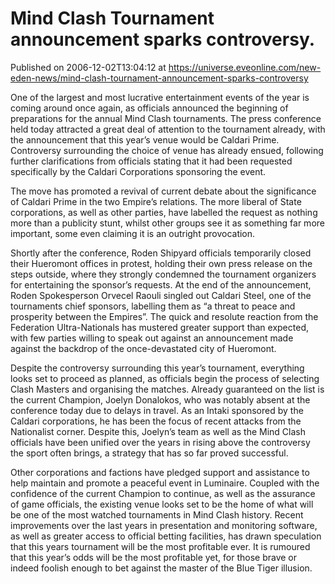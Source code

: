 # Mind Clash Tournament announcement sparks controversy.
Published on 2006-12-02T13:04:12 at https://universe.eveonline.com/new-eden-news/mind-clash-tournament-announcement-sparks-controversy

One of the largest and most lucrative entertainment events of the year is coming around once again, as officials announced the beginning of preparations for the annual Mind Clash tournaments. The press conference held today attracted a great deal of attention to the tournament already, with the announcement that this year’s venue would be Caldari Prime. Controversy surrounding the choice of venue has already ensued, following further clarifications from officials stating that it had been requested specifically by the Caldari Corporations sponsoring the event. 

The move has promoted a revival of current debate about the significance of Caldari Prime in the two Empire’s relations. The more liberal of State corporations, as well as other parties, have labelled the request as nothing more than a publicity stunt, whilst other groups see it as something far more important, some even claiming it is an outright provocation. 

Shortly after the conference, Roden Shipyard officials temporarily closed their Hueromont offices in protest, holding their own press release on the steps outside, where they strongly condemned the tournament organizers for entertaining the sponsor’s requests. At the end of the announcement, Roden Spokesperson Orvecel Raouli singled out Caldari Steel, one of the tournaments chief sponsors, labelling them as “a threat to peace and prosperity between the Empires”. The quick and resolute reaction from the Federation Ultra-Nationals has mustered greater support than expected, with few parties willing to speak out against an announcement made against the backdrop of the once-devastated city of Hueromont. 

Despite the controversy surrounding this year’s tournament, everything looks set to proceed as planned, as officials begin the process of selecting Clash Masters and organising the matches. Already guaranteed on the list is the current Champion, Joelyn Donalokos, who was notably absent at the conference today due to delays in travel. As an Intaki sponsored by the Caldari corporations, he has been the focus of recent attacks from the Nationalist corner. Despite this, Joelyn’s team as well as the Mind Clash officials have been unified over the years in rising above the controversy the sport often brings, a strategy that has so far proved successful.

Other corporations and factions have pledged support and assistance to help maintain and promote a peaceful event in Luminaire. Coupled with the confidence of the current Champion to continue, as well as the assurance of game officials, the existing venue looks set to be the home of what will be one of the most watched tournaments in Mind Clash history. Recent improvements over the last years in presentation and monitoring software, as well as greater access to official betting facilities, has drawn speculation that this years tournament will be the most profitable ever. It is rumoured that this year’s odds will be the most profitable yet, for those brave or indeed foolish enough to bet against the master of the Blue Tiger illusion.
